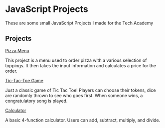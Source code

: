# JavaScript Projects
 These are some small JavaScript Projects I made for the Tech Academy
 
 ## Projects
 
[Pizza Menu](https://github.com/srnovak13/JavaScript-Projects/tree/main/Basic%20JavaScript%20Projects/Pizza_Project)

This project is a menu used to order pizza with a various selection of toppings.
It then takes the input information and calculates a price for the order.

[Tic-Tac-Toe Game](https://github.com/srnovak13/JavaScript-Projects/tree/main/Basic%20JavaScript%20Projects/TicTacToe)

Just a classic game of Tic Tac Toe! Players can choose their tokens, dice are 
randomly thrown to see who goes first. When someone wins, a congratulatory song is played. 

[Calculator](https://github.com/srnovak13/JavaScript-Projects/tree/main/Basic%20JavaScript%20Projects/Calculator)

A basic 4-function calculator. Users can add, subtract, multiply, and divide.

